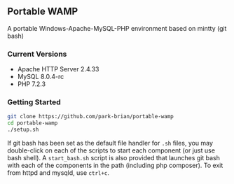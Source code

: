## Portable WAMP
A portable Windows-Apache-MySQL-PHP environment based on mintty (git bash)

### Current Versions
 - Apache HTTP Server 2.4.33
 - MySQL 8.0.4-rc
 - PHP 7.2.3

### Getting Started
```sh
git clone https://github.com/park-brian/portable-wamp
cd portable-wamp
./setup.sh
```

If git bash has been set as the default file handler for `.sh` files, you may double-click on each of the scripts to start each component (or just use bash shell). A `start_bash.sh` script is also provided that launches git bash with each of the components in the path (including php composer). To exit from httpd and mysqld, use `ctrl+c`. 
